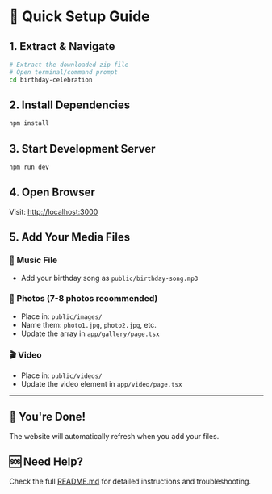 # 🎯 Quick Setup Guide

## 1. Extract & Navigate

```bash
# Extract the downloaded zip file
# Open terminal/command prompt
cd birthday-celebration
```

## 2. Install Dependencies

```bash
npm install
```

## 3. Start Development Server

```bash
npm run dev
```

## 4. Open Browser

Visit: [http://localhost:3000](http://localhost:3000)

## 5. Add Your Media Files

### 🎵 Music File

- Add your birthday song as `public/birthday-song.mp3`

### 📸 Photos (7-8 photos recommended)

- Place in: `public/images/`
- Name them: `photo1.jpg`, `photo2.jpg`, etc.
- Update the array in `app/gallery/page.tsx`

### 🎬 Video

- Place in: `public/videos/`
- Update the video element in `app/video/page.tsx`

---

## 🎉 You're Done!

The website will automatically refresh when you add your files.

## 🆘 Need Help?

Check the full [README.md](./README.md) for detailed instructions and troubleshooting.
